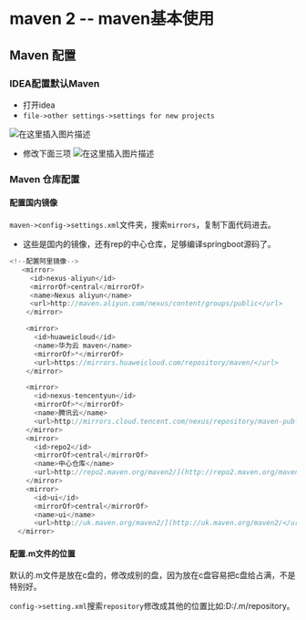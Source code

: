 # maven 2 -- maven基本使用



## Maven 配置



### IDEA配置默认Maven



- 打开idea
- `file->other settings->settings for new projects`

![在这里插入图片描述](https://gitee.com/tobewin3/picgo-home/raw/master/imgs/0c067067d84244b0bee84587e572e0a1.png)

- 修改下面三项
![在这里插入图片描述](https://gitee.com/tobewin3/picgo-home/raw/master/imgs/e219d831ca9d4c7cb98c9252be65eb4d.png)



### Maven 仓库配置

#### 配置国内镜像

`maven->config->settings.xml`文件夹，搜索`mirrors`，复制下面代码进去。

- 这些是国内的镜像，还有rep的中心仓库，足够编译springboot源码了。


```java
<!--配置阿里镜像-->
   <mirror>
     <id>nexus-aliyun</id>
     <mirrorOf>central</mirrorOf>
     <name>Nexus aliyun</name>
     <url>http://maven.aliyun.com/nexus/content/groups/public</url>
    </mirror>

    <mirror>
      <id>huaweicloud</id>
      <name>华为云 maven</name>
      <mirrorOf>*</mirrorOf>
      <url>https://mirrors.huaweicloud.com/repository/maven/</url>
    </mirror>

    <mirror>
      <id>nexus-tencentyun</id>
      <mirrorOf>*</mirrorOf>
      <name>腾讯云</name>
      <url>http://mirrors.cloud.tencent.com/nexus/repository/maven-public/</url>
    </mirror>
    <mirror>
      <id>repo2</id>
      <mirrorOf>central</mirrorOf>
      <name>中心仓库</name>
      <url>http://repo2.maven.org/maven2/](http://repo2.maven.org/maven2/</url>
    </mirror>
    <mirror>
      <id>ui</id>
      <mirrorOf>central</mirrorOf>
      <name>ui</name>
      <url>http://uk.maven.org/maven2/](http://uk.maven.org/maven2/</url>
  </mirror>

```

#### 配置.m文件的位置

默认的.m文件是放在c盘的，修改成别的盘，因为放在c盘容易把c盘给占满，不是特别好。

`config->setting.xml`搜索`repository`修改成其他的位置比如:D:/.m/repository。

